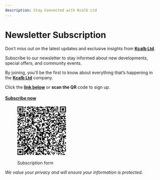 ```yaml
---
description: Stay Connected with Kcalb Ltd
---
```


# Newsletter Subscription

Don’t miss out on the latest updates and exclusive insights from [**Kcalb Ltd**](https://kcalb.org).

Subscribe to our newsletter to stay informed about new developments, special offers, and community events.

By joining, you'll be the first to know about everything that’s happening in the [**Kcalb Ltd**](https://kcalb.org) company.

Click the [**link below**](https://aecb16de.sibforms.com/serve/MUIFAEP8XjI\_2wUwdeDlZwbdcotFz\_3ljO8VWr68p408Sh1CGeCwu32orwc1hqvYdE2jGbEcvwMhW5nVn3exTfrFqU0apgvlbJskmkTd3NY7aFxPlpaFLiLJ1DpHsPBWyk7oqINLTg8znQjlOMuUVDkSn-y5Okr626656D7L66b8fRBVLVxT4raa18s1uv1OAyXAqkIZQBdD5s\_E) or **scan the QR** code to sign up.

#### [Subscribe now](https://aecb16de.sibforms.com/serve/MUIFAEP8XjI\_2wUwdeDlZwbdcotFz\_3ljO8VWr68p408Sh1CGeCwu32orwc1hqvYdE2jGbEcvwMhW5nVn3exTfrFqU0apgvlbJskmkTd3NY7aFxPlpaFLiLJ1DpHsPBWyk7oqINLTg8znQjlOMuUVDkSn-y5Okr626656D7L66b8fRBVLVxT4raa18s1uv1OAyXAqkIZQBdD5s\_E)

<div align="left">

<figure><img src="../.gitbook/assets/Kcalb Ltd _ Opt-in form QR code.png" alt="Kcalb Ltd Newsletter subscription" width="160"><figcaption><p>Subscription form</p></figcaption></figure>

</div>

_We value your privacy and will ensure your information is protected._
